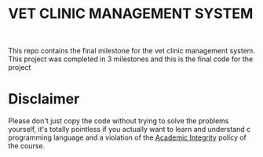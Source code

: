<h1>VET CLINIC MANAGEMENT SYSTEM</h1>
<br>
<p>This repo contains the final milestone for the vet clinic management system. This project was completed in 3 milestones and this is the final code for the project</p>
<footer>
  <h1>Disclaimer</h1>
  <p>Please don't just copy the code without trying to solve the problems yourself, it's totally pointless if you actually want to learn and understand c programming language and a violation of the <a href="https://www.senecapolytechnic.ca/about/policies/academic-integrity-policy.html)https://www.senecapolytechnic.ca/about/policies/academic-integrity-policy.html">Academic Integrity</a> policy of the course.</p>
</footer>
